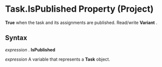 
# Task.IsPublished Property (Project)

 **True** when the task and its assignments are published. Read/write **Variant** .


## Syntax

 _expression_ . **IsPublished**

 _expression_ A variable that represents a **Task** object.

